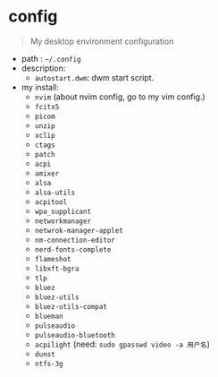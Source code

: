 # config
> My desktop environment configuration

* path : `~/.config`
* description: 
    * `autostart.dwm`: dwm start script.
* my install: 
    * `nvim` (about nvim config, go to my vim config.)
    * `fcitx5`
    * `picom`
    * `unzip`
    * `xclip`
    * `ctags`
    * `patch`
    * `acpi`
    * `amixer`
    * `alsa`
    * `alsa-utils`
    * `acpitool`
    * `wpa_supplicant`
    * `networkmanager`
    * `netwrok-manager-applet`
    * `nm-connection-editor`
    * `nerd-fonts-complete`
    * `flameshot`
    * `libxft-bgra`
    * `tlp`
    * `bluez`
    * `bluez-utils`
    * `bluez-utils-compat`
    * `blueman`
    * `pulseaudio`
    * `pulseaudio-bluetooth`
    * `acpilight` (need: `sudo gpasswd video -a 用户名`)
    * `dunst`
    * `ntfs-3g`







